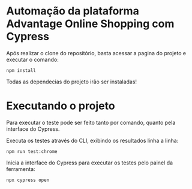 # Automação da plataforma Advantage Online Shopping com Cypress

Após realizar o clone do repositório, basta acessar a pagina do projeto e executar o comando:

```
npm install
```
Todas as dependecias do projeto irão ser instaladas!

# Executando o projeto

Para executar o teste pode ser feito tanto por comando, quanto pela interface do Cypress.

Executa os testes através do CLI, exibindo os resultados linha a linha:
```
npm run test:chrome
```

Inicia a interface do Cypress para executar os testes pelo painel da ferramenta:
```
npx cypress open
```




